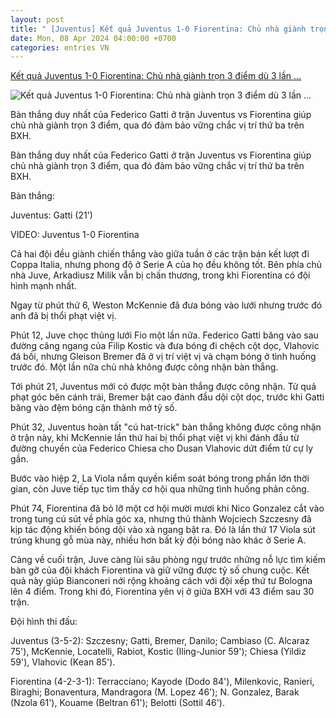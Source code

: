 ```yaml
---
layout: post
title: " [Juventus] Kết quả Juventus 1-0 Fiorentina: Chủ nhà giành trọn 3 điểm dù 3 lần ..."
date: Mon, 08 Apr 2024 04:00:00 +0700
categories: entries VN
---
```

[Kết quả Juventus 1-0 Fiorentina: Chủ nhà giành trọn 3 điểm dù 3 lần ...](https://bongdaplus.vn/serie-a/ket-qua-juventus-1-0-fiorentina-chu-nha-gianh-tron-3-diem-du-3-lan-an-mung-hut-4273972404.html)

![Kết quả Juventus 1-0 Fiorentina: Chủ nhà giành trọn 3 điểm dù 3 lần ...](https://cdn.bongdaplus.vn/Assets/Media/2024/04/08/31/gatti-juve.jpg)

Bàn thắng duy nhất của Federico Gatti ở trận Juventus vs Fiorentina giúp chủ nhà giành trọn 3 điểm, qua đó đảm bảo vững chắc vị trí thứ ba trên BXH.

Bàn thắng duy nhất của Federico Gatti ở trận Juventus vs Fiorentina giúp chủ nhà giành trọn 3 điểm, qua đó đảm bảo vững chắc vị trí thứ ba trên BXH.

Bàn thắng:

Juventus: Gatti (21')

VIDEO: Juventus 1-0 Fiorentina

Cả hai đội đều giành chiến thắng vào giữa tuần ở các trận bán kết lượt đi Coppa Italia, nhưng phong độ ở Serie A của họ đều không tốt. Bên phía chủ nhà Juve, Arkadiusz Milik vẫn bị chấn thương, trong khi Fiorentina có đội hình mạnh nhất.

Ngay từ phút thứ 6, Weston McKennie đã đưa bóng vào lưới nhưng trước đó anh đã bị thổi phạt việt vị.

Phút 12, Juve chọc thủng lưới Fio một lần nữa. Federico Gatti băng vào sau đường căng ngang của Filip Kostic và đưa bóng đi chệch cột dọc, Vlahovic đá bồi, nhưng Gleison Bremer đã ở vị trí việt vị và chạm bóng ở tình huống trước đó. Một lần nữa chủ nhà không được công nhận bàn thắng.

Tới phút 21, Juventus mới có được một bàn thắng được công nhận. Từ quả phạt góc bên cánh trái, Bremer bật cao đánh đầu dội cột dọc, trước khi Gatti băng vào đệm bóng cận thành mở tỷ số.

Phút 32, Juventus hoàn tất "cú hat-trick" bàn thắng không được công nhận ở trận này, khi McKennie lần thứ hai bị thổi phạt việt vị khi đánh đầu từ đường chuyền của Federico Chiesa cho Dusan Vlahovic dứt điểm từ cự ly gần.

Bước vào hiệp 2, La Viola nắm quyền kiểm soát bóng trong phần lớn thời gian, còn Juve tiếp tục tìm thấy cơ hội qua những tình huống phản công.

Phút 74, Fiorentina đã bỏ lỡ một cơ hội mười mươi khi Nico Gonzalez cắt vào trong tung cú sút về phía góc xa, nhưng thủ thành Wojciech Szczesny đã kịp tác động khiến bóng dội vào xà ngang bật ra. Đó là lần thứ 17 Viola sút trúng khung gỗ mùa này, nhiều hơn bất kỳ đội bóng nào khác ở Serie A.

Càng về cuối trận, Juve càng lùi sâu phòng ngự trước những nỗ lực tìm kiếm bàn gỡ của đội khách Fiorentina và giữ vững được tỷ số chung cuộc. Kết quả này giúp Bianconeri nới rộng khoảng cách với đội xếp thứ tư Bologna lên 4 điểm. Trong khi đó, Fiorentina yên vị ở giữa BXH với 43 điểm sau 30 trận.

Đội hình thi đấu:

Juventus (3-5-2): Szczesny; Gatti, Bremer, Danilo; Cambiaso (C. Alcaraz 75'), McKennie, Locatelli, Rabiot, Kostic (Iling-Junior 59'); Chiesa (Yildiz 59'), Vlahovic (Kean 85').

Fiorentina (4-2-3-1): Terracciano; Kayode (Dodo 84'), Milenkovic, Ranieri, Biraghi; Bonaventura, Mandragora (M. Lopez 46'); N. Gonzalez, Barak (Nzola 61'), Kouame (Beltran 61'); Belotti (Sottil 46').


